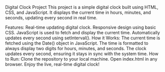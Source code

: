 Digital Clock Project
This project is a simple digital clock built using HTML, CSS, and JavaScript. It displays the current time in hours, minutes, and seconds, updating every second in real time.

Features:
Real-time updating digital clock.
Responsive design using basic CSS.
JavaScript is used to fetch and display the current time.
Automatically updates every second using setInterval().
How it Works:
The current time is fetched using the Date() object in JavaScript.
The time is formatted to always display two digits for hours, minutes, and seconds.
The clock updates every second, ensuring it stays in sync with the system time.
How to Run:
Clone the repository to your local machine.
Open index.html in any browser.
Enjoy the live, real-time digital clock!
